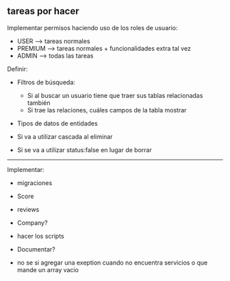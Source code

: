 ## tareas por hacer

Implementar permisos haciendo uso de los roles de usuario:

- USER --> tareas normales
- PREMIUM --> tareas normales + funcionalidades extra tal vez
- ADMIN --> todas las tareas

Definir:

- Filtros de búsqueda:

  - Si al buscar un usuario tiene que traer sus tablas relacionadas también
  - Si trae las relaciones, cuáles campos de la tabla mostrar

- Tipos de datos de entidades
- Si va a utilizar cascada al eliminar
- Si se va a utilizar status:false en lugar de borrar

<hr>

Implementar:

- migraciones
- Score
- reviews
- Company?

- hacer los scripts
- Documentar?
- no se si agregar una exeption cuando no encuentra servicios o que mande un array vacio
